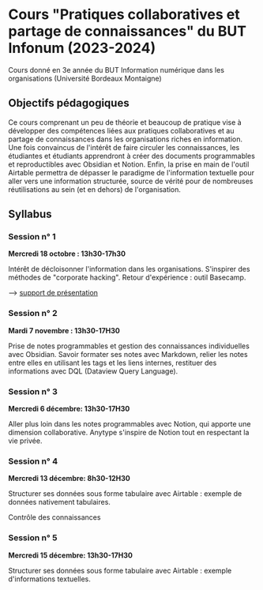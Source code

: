 # Cours "Pratiques collaboratives et partage de connaissances" du BUT Infonum (2023-2024)

Cours donné en 3e année du BUT Information numérique dans les organisations (Université Bordeaux Montaigne)

## Objectifs pédagogiques 

Ce cours comprenant un peu de théorie et beaucoup de pratique vise à développer des compétences liées aux pratiques collaboratives et au partage de connaissances dans les organisations riches en information. Une fois convaincus de l'intérêt de faire circuler les connaissances, les étudiantes et étudiants apprendront à créer des documents programmables et reproductibles avec Obsidian et Notion. Enfin, la prise en main de l'outil Airtable permettra de dépasser le paradigme de l'information textuelle pour aller vers une information structurée, source de vérité pour de nombreuses réutilisations au sein (et en dehors) de l'organisation.

## Syllabus 

### Session n° 1

**Mercredi 18 octobre : 13h30-17h30**

Intérêt de décloisonner l'information dans les organisations. S'inspirer des méthodes de "corporate hacking". Retour d'expérience : outil Basecamp.

--> [support de présentation](Decloisonner-information-corporate-hacking-Basecamp.html)

### Session n° 2

**Mardi 7 novembre : 13h30-17H30**

Prise de notes programmables et gestion des connaissances individuelles avec Obsidian. Savoir formater ses notes avec Markdown, relier les notes entre elles en utilisant les tags et les liens internes, restituer des informations avec DQL (Dataview Query Language).

### Session n° 3

**Mercredi 6 décembre: 13h30-17H30**

Aller plus loin dans les notes programmables avec Notion, qui apporte une dimension collaborative. Anytype s'inspire de Notion tout en respectant la vie privée.

### Session n° 4

**Mercredi 13 décembre: 8h30-12H30**

Structurer ses données sous forme tabulaire avec Airtable : exemple de données nativement tabulaires.

Contrôle des connaissances

### Session n° 5

**Mercredi 15 décembre: 13h30-17H30**

Structurer ses données sous forme tabulaire avec Airtable : exemple d'informations textuelles.
